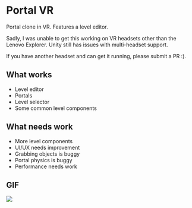 # Portal VR

Portal clone in VR. Features a level editor.

Sadly, I was unable to get this working on VR headsets other than the Lenovo Explorer. Unity still has issues with multi-headset support.

If you have another headset and can get it running, please submit a PR :).

## What works

- Level editor
- Portals
- Level selector
- Some common level components

## What needs work

- More level components
- UI/UX needs improvement
- Grabbing objects is buggy
- Portal physics is buggy
- Performance needs work

## GIF

![](preview.gif)
